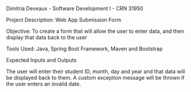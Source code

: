 Dimitria Deveaux - Software Development I - CRN 31950

Project Description: Web App Submission Form 

Objective: To create a form that will allow the user to enter data, and then display that data back to the user

Tools Used: Java, Spring Boot Framework, Maven and Bootstrap


Expected Inputs and Outputs

The user will enter their student ID, month, day and year and that data will be displayed back to them. A custom exception message will be thrown if the user enters an invalid date.
